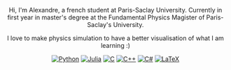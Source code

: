 <p align="center">Hi, I'm Alexandre, a french student at Paris-Saclay University. Currently in first year in master's degree at the Fundamental Physics Magister of Paris-Saclay's University.</p>
<p align="center">I love to make physics simulation to have a better visualisation of what I am learning :)</p>

<p align="center">
  <a href="https://github.com/python" ><img alt="Python" src="https://img.shields.io/badge/python-3670A0?style=for-the-badge&logo=python&logoColor=ffdd54"></a>
  <a href="https://github.com/JuliaLang" ><img alt="Julia" src="https://img.shields.io/badge/-Julia-9558B2?style=for-the-badge&logo=julia&logoColor=white"></a>
  <a href="https://github.com/gcc-mirror/gcc" ><img alt="C" src="https://img.shields.io/badge/c-%2300599C.svg?style=for-the-badge&logo=c&logoColor=white"></a>
  <a href="https://github.com/gcc-mirror/gcc" ><img alt="C++" src="https://img.shields.io/badge/c++-%2300599C.svg?style=for-the-badge&logo=c%2B%2B&logoColor=white"></a>
  <a href="https://github.com/dotnet/csharplang" ><img alt="C#" src="https://img.shields.io/badge/c%23-%23239120.svg?style=for-the-badge&logo=csharp&logoColor=white"></a>
  <a href="https://github.com/latex3"> <img alt="LaTeX" src="https://img.shields.io/badge/latex-%23008080.svg?style=for-the-badge&logo=latex&logoColor=white"></a>
</p>
